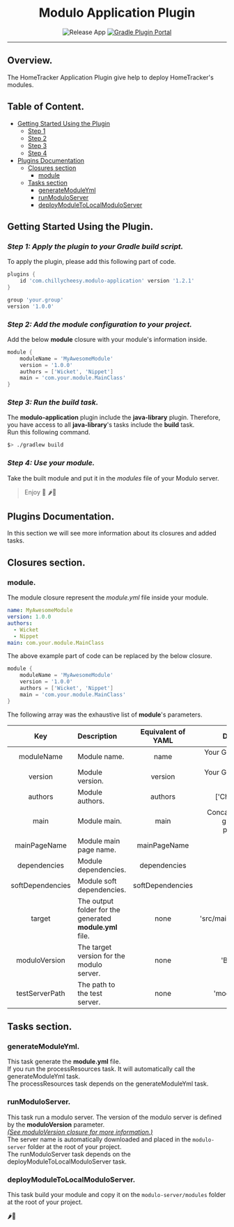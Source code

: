 <div align="center">

# Modulo Application Plugin
![Release App](https://github.com/ChillyCheesy/ModuloGradleApplication/actions/workflows/release-app.yml/badge.svg?branch=master)
[![Gradle Plugin Portal](https://img.shields.io/gradle-plugin-portal/v/com.chillycheesy.modulo-application)](https://plugins.gradle.org/plugin/com.chillycheesy.modulo-application)

</div>

---  

## Overview.
The HomeTracker Application Plugin give help to deploy HomeTracker's modules.

## Table of Content.
* [Getting Started Using the Plugin](#start)
    * [Step 1](#start-1)
    * [Step 2](#start-2)
    * [Step 3](#start-3)
    * [Step 4](#start-4)
* [Plugins Documentation](#doc)
    * [Closures section](#closures)
        * [module](#closures-module)
    * [Tasks section](#tasks)
        * [generateModuleYml](#tasks-generateModuleYml)
        * [runModuloServer](#tasks-runModuloServer)
        * [deployModuleToLocalModuloServer](#tasks-deployModuleToLocalModuloServer)
  
## Getting Started Using the Plugin. <a id="start"></a>
### *Step 1: Apply the plugin to your Gradle build script.* <a id="start-1"></a>
To apply the plugin, please add this following part of code.  

```groovy
plugins {
    id 'com.chillycheesy.modulo-application' version '1.2.1'
}

group 'your.group'
version '1.0.0'
```

### *Step 2: Add the module configuration to your project.* <a id="start-2"></a>
Add the below **module** closure with your module's information inside.  

```groovy
module {
    moduleName = 'MyAwesomeModule'
    version = '1.0.0'
    authors = ['Wicket', 'Nippet']
    main = 'com.your.module.MainClass'
}
```

### *Step 3: Run the build task.* <a id="start-3"></a>
The **modulo-application** plugin include the **java-library** plugin. Therefore, you have access to all **java-library**'s tasks include the **build** task.  
Run this following command.  
```bash
$> ./gradlew build
```

### *Step 4: Use your module.* <a id="start-4"></a>
Take the built module and put it in the *modules* file of your Modulo server.
> Enjoy 🍻 🌶🧀 

## Plugins Documentation. <a id="doc"></a>

In this section we will see more information about its closures and added tasks.

## Closures section. <a id="closures"></a>
### module. <a id="closures-module"></a>
The module closure represent the *module.yml* file inside your module.
```yaml
name: MyAwesomeModule
version: 1.0.0
authors:
  - Wicket
  - Nippet
main: com.your.module.MainClass
```
The above example part of code can be replaced by the below closure.
```groovy
module {
    moduleName = 'MyAwesomeModule'
    version = '1.0.0'
    authors = ['Wicket', 'Nippet']
    main = 'com.your.module.MainClass'
}
```

The following array was the exhaustive list of **module**'s parameters.  
  
|       Key        | Description                                              | Equivalent of YAML |                                  Default value |
|:----------------:|:---------------------------------------------------------|:------------------:|-----------------------------------------------:|
|    moduleName    | Module name.                                             |        name        |                      Your Gradle project name. |
|     version      | Module version.                                          |      version       |                   Your Gradle project version. |
|     authors      | Module authors.                                          |      authors       |                               ['ChillyCheesy'] |
|       main       | Module main.                                             |        main        | Concat the project group and the project name. |
|   mainPageName   | Module main page name.                                   |    mainPageName    |                                        'index' |
|   dependencies   | Module dependencies.                                     |    dependencies    |                                    Empty list. |
| softDependencies | Module soft dependencies.                                |  softDependencies  |                                    Empty list. |
|      target      | The output folder for the generated **module.yml** file. |        none        |                           'src/main/resources' |
|  moduloVersion   | The target version for the modulo server.                |        none        |                                  'BINKS-0.3.0' |
|  testServerPath  | The path to the test server.                             |        none        |                                'modulo-server' | 


## Tasks section. <a id="tasks"></a>
### generateModuleYml. <a id="tasks-generateModuleYml"></a>
This task generate the **module.yml** file.  
If you run the processResources task. It will automatically call the generateModuleYml task.  
The processResources task depends on the generateModuleYml task.


### runModuloServer. <a id="tasks-runModuloServer"></a>
This task run a modulo server. The version of the modulo server is defined by the **moduloVersion** parameter.  
*[(See moduloVersion closure for more information.)](#closures-module)*  
The server name is automatically downloaded and placed in the ```modulo-server``` folder at the root of your project.  
The runModuloServer task depends on the deployModuleToLocalModuloServer task.

### deployModuleToLocalModuloServer. <a id="tasks-deployModuleToLocalModuloServer"></a>
This task build your module and copy it on the ```modulo-server/modules``` folder at the root of your project.

🌶🧀

